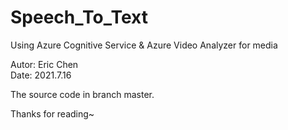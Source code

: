 # Speech_To_Text
Using Azure Cognitive Service &amp; Azure Video Analyzer for media


Autor: Eric Chen  
Date: 2021.7.16

The source code in branch master.

Thanks for reading~
